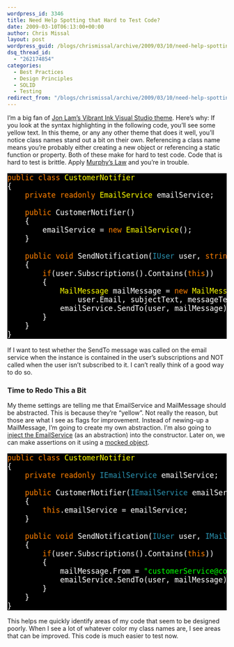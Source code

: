 ```yaml
---
wordpress_id: 3346
title: Need Help Spotting that Hard to Test Code?
date: 2009-03-10T06:13:00+00:00
author: Chris Missal
layout: post
wordpress_guid: /blogs/chrismissal/archive/2009/03/10/need-help-spotting-that-hard-to-test-code.aspx
dsq_thread_id:
  - "262174854"
categories:
  - Best Practices
  - Design Principles
  - SOLID
  - Testing
redirect_from: "/blogs/chrismissal/archive/2009/03/10/need-help-spotting-that-hard-to-test-code.aspx/"
---
```

I&rsquo;m a big fan of <a href="http://www.iunknown.com/2007/06/vibrant_ink_vis.html" target="_blank">Jon Lam&#8217;s Vibrant Ink Visual Studio theme</a>. Here&rsquo;s why: If you look at the syntax highlighting in the following code, you&rsquo;ll see some yellow text. In this theme, or any any other theme that does it well, you&rsquo;ll notice class names stand out a bit on their own. Referencing a class name means you&rsquo;re probably either creating a new object or referencing a static function or property. Both of these make for hard to test code. Code that is hard to test is brittle. Apply <a href="http://en.wikipedia.org/wiki/Murphy%27s_law" target="_blank">Murphy&rsquo;s Law</a> and you&rsquo;re in trouble.

<pre style="background: black;font-size:120%"><span style="background: black none repeat scroll 0% 0%;color: #ff8000">public class </span><span style="background: black none repeat scroll 0% 0%;color: yellow">CustomerNotifier<br /></span><span style="background: black none repeat scroll 0% 0%;color: white">{<br />    </span><span style="background: black none repeat scroll 0% 0%;color: #ff8000">private readonly </span><span style="background: black none repeat scroll 0% 0%;color: yellow">EmailService </span><span style="background: black none repeat scroll 0% 0%;color: white">emailService;<br /><br />    </span><span style="background: black none repeat scroll 0% 0%;color: #ff8000">public </span><span style="background: black none repeat scroll 0% 0%;color: white">CustomerNotifier()<br />    {<br />        emailService = </span><span style="background: black none repeat scroll 0% 0%;color: #ff8000">new </span><span style="background: black none repeat scroll 0% 0%;color: yellow">EmailService</span><span style="background: black none repeat scroll 0% 0%;color: white">();<br />    }<br /><br />    </span><span style="background: black none repeat scroll 0% 0%;color: #ff8000">public void </span><span style="background: black none repeat scroll 0% 0%;color: white">SendNotification(</span><span style="background: black none repeat scroll 0% 0%;color: #2b91af">IUser </span><span style="background: black none repeat scroll 0% 0%;color: white">user, </span><span style="background: black none repeat scroll 0% 0%;color: #ff8000">string </span><span style="background: black none repeat scroll 0% 0%;color: white">subjectText, </span><span style="background: black none repeat scroll 0% 0%;color: #ff8000">string </span><span style="background: black none repeat scroll 0% 0%;color: white">messageText)<br />    {<br />        </span><span style="background: black none repeat scroll 0% 0%;color: #ff8000">if</span><span style="background: black none repeat scroll 0% 0%;color: white">(user.Subscriptions().Contains(</span><span style="background: black none repeat scroll 0% 0%;color: #ff8000">this</span><span style="background: black none repeat scroll 0% 0%;color: white">))<br />        {<br />            </span><span style="background: black none repeat scroll 0% 0%;color: yellow">MailMessage </span><span style="background: black none repeat scroll 0% 0%;color: white">mailMessage = </span><span style="background: black none repeat scroll 0% 0%;color: #ff8000">new </span><span style="background: black none repeat scroll 0% 0%;color: yellow">MailMessage</span><span style="background: black none repeat scroll 0% 0%;color: white">(</span><span style="background: black none repeat scroll 0% 0%;color: lime">"customerService@company.com"</span><span style="background: black none repeat scroll 0% 0%;color: white">, <br />                user.Email, subjectText, messageText);<br />            emailService.SendTo(user, mailMessage);<br />        }<br />    }<br />}<br /></span></pre>

[](http://11011.net/software/vspaste)

If I want to test whether the SendTo message was called on the email service when the instance is contained in the user&rsquo;s subscriptions and NOT called when the user isn&rsquo;t subscribed to it. I can&rsquo;t really think of a good way to do so.

### Time to Redo This a Bit

My theme settings are telling me that EmailService and MailMessage should be abstracted. This is because they&rsquo;re &ldquo;yellow&rdquo;. Not really the reason, but those are what I see as flags for improvement. Instead of newing-up a MailMessage, I&rsquo;m going to create my own abstraction. I&rsquo;m also going to <a href="http://martinfowler.com/articles/injection.html" target="_blank">inject the EmailService</a> (as an abstraction) into the constructor. Later on, we can make assertions on it using a <a href="http://ayende.com/projects/rhino-mocks.aspx" target="_blank">mocked object</a>.

<pre style="background: black;font-size:120%"><span style="background: black none repeat scroll 0% 0%;color: #ff8000">public class </span><span style="background: black none repeat scroll 0% 0%;color: yellow">CustomerNotifier<br /></span><span style="background: black none repeat scroll 0% 0%;color: white">{<br />    </span><span style="background: black none repeat scroll 0% 0%;color: #ff8000">private readonly </span><span style="background: black none repeat scroll 0% 0%;color: #2b91af">IEmailService </span><span style="background: black none repeat scroll 0% 0%;color: white">emailService;<br /><br />    </span><span style="background: black none repeat scroll 0% 0%;color: #ff8000">public </span><span style="background: black none repeat scroll 0% 0%;color: white">CustomerNotifier(</span><span style="background: black none repeat scroll 0% 0%;color: #2b91af">IEmailService </span><span style="background: black none repeat scroll 0% 0%;color: white">emailService)<br />    {<br />        </span><span style="background: black none repeat scroll 0% 0%;color: #ff8000">this</span><span style="background: black none repeat scroll 0% 0%;color: white">.emailService = emailService;<br />    }<br /><br />    </span><span style="background: black none repeat scroll 0% 0%;color: #ff8000">public void </span><span style="background: black none repeat scroll 0% 0%;color: white">SendNotification(</span><span style="background: black none repeat scroll 0% 0%;color: #2b91af">IUser </span><span style="background: black none repeat scroll 0% 0%;color: white">user, </span><span style="background: black none repeat scroll 0% 0%;color: #2b91af">IMailMessage </span><span style="background: black none repeat scroll 0% 0%;color: white">mailMessage)<br />    {<br />        </span><span style="background: black none repeat scroll 0% 0%;color: #ff8000">if</span><span style="background: black none repeat scroll 0% 0%;color: white">(user.Subscriptions().Contains(</span><span style="background: black none repeat scroll 0% 0%;color: #ff8000">this</span><span style="background: black none repeat scroll 0% 0%;color: white">))<br />        {<br />            mailMessage.From = </span><span style="background: black none repeat scroll 0% 0%;color: lime">"customerService@company.com"</span><span style="background: black none repeat scroll 0% 0%;color: white">;<br />            emailService.SendTo(user, mailMessage);<br />        }<br />    }<br />}<br /></span></pre>

[](http://11011.net/software/vspaste)

This helps me quickly identify areas of my code that seem to be designed poorly. When I see a lot of whatever color my class names are, I see areas that can be improved. This code is much easier to test now.